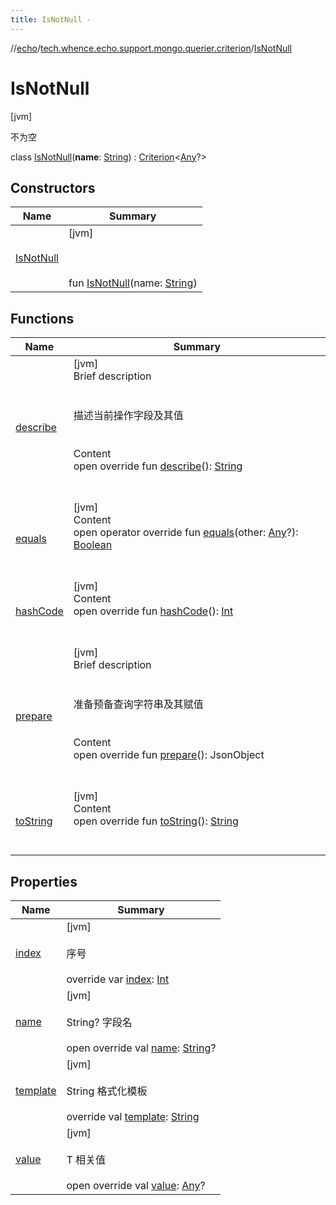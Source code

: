 ```yaml
---
title: IsNotNull -
---
```

//[echo](../../index.md)/[tech.whence.echo.support.mongo.querier.criterion](../index.md)/[IsNotNull](index.md)



# IsNotNull  
 [jvm] 

不为空

class [IsNotNull](index.md)(**name**: [String](https://kotlinlang.org/api/latest/jvm/stdlib/kotlin/-string/index.html)) : [Criterion](../../tech.whence.echo.support.mongo.querier.component/-criterion/index.md)<[Any](https://kotlinlang.org/api/latest/jvm/stdlib/kotlin/-any/index.html)?>    


## Constructors  
  
|  Name|  Summary| 
|---|---|
| [IsNotNull](-is-not-null.md)|  [jvm] <br><br><br><br>fun [IsNotNull](-is-not-null.md)(name: [String](https://kotlinlang.org/api/latest/jvm/stdlib/kotlin/-string/index.html))   <br>


## Functions  
  
|  Name|  Summary| 
|---|---|
| [describe](describe.md)| [jvm]  <br>Brief description  <br><br><br>描述当前操作字段及其值<br><br>  <br>Content  <br>open override fun [describe](describe.md)(): [String](https://kotlinlang.org/api/latest/jvm/stdlib/kotlin/-string/index.html)  <br><br><br>
| [equals](../../tech.whence.echo.support.mongo.querier.component/-criterion/equals.md)| [jvm]  <br>Content  <br>open operator override fun [equals](../../tech.whence.echo.support.mongo.querier.component/-criterion/equals.md)(other: [Any](https://kotlinlang.org/api/latest/jvm/stdlib/kotlin/-any/index.html)?): [Boolean](https://kotlinlang.org/api/latest/jvm/stdlib/kotlin/-boolean/index.html)  <br><br><br>
| [hashCode](../../tech.whence.echo.support.mongo.querier.component/-criterion/hash-code.md)| [jvm]  <br>Content  <br>open override fun [hashCode](../../tech.whence.echo.support.mongo.querier.component/-criterion/hash-code.md)(): [Int](https://kotlinlang.org/api/latest/jvm/stdlib/kotlin/-int/index.html)  <br><br><br>
| [prepare](prepare.md)| [jvm]  <br>Brief description  <br><br><br>准备预备查询字符串及其赋值<br><br>  <br>Content  <br>open override fun [prepare](prepare.md)(): JsonObject  <br><br><br>
| [toString](../../tech.whence.echo.webclient.response.exception/-response-unrecognized-exception/index.md#kotlin/Any/toString/#/PointingToDeclaration/)| [jvm]  <br>Content  <br>open override fun [toString](../../tech.whence.echo.webclient.response.exception/-response-unrecognized-exception/index.md#kotlin/Any/toString/#/PointingToDeclaration/)(): [String](https://kotlinlang.org/api/latest/jvm/stdlib/kotlin/-string/index.html)  <br><br><br>


## Properties  
  
|  Name|  Summary| 
|---|---|
| [index](index.md#tech.whence.echo.support.mongo.querier.criterion/IsNotNull/index/#/PointingToDeclaration/)|  [jvm] <br><br>序号<br><br>override var [index](index.md#tech.whence.echo.support.mongo.querier.criterion/IsNotNull/index/#/PointingToDeclaration/): [Int](https://kotlinlang.org/api/latest/jvm/stdlib/kotlin/-int/index.html)   <br>
| [name](index.md#tech.whence.echo.support.mongo.querier.criterion/IsNotNull/name/#/PointingToDeclaration/)|  [jvm] <br><br>String? 字段名<br><br>open override val [name](index.md#tech.whence.echo.support.mongo.querier.criterion/IsNotNull/name/#/PointingToDeclaration/): [String](https://kotlinlang.org/api/latest/jvm/stdlib/kotlin/-string/index.html)?   <br>
| [template](index.md#tech.whence.echo.support.mongo.querier.criterion/IsNotNull/template/#/PointingToDeclaration/)|  [jvm] <br><br>String 格式化模板<br><br>override val [template](index.md#tech.whence.echo.support.mongo.querier.criterion/IsNotNull/template/#/PointingToDeclaration/): [String](https://kotlinlang.org/api/latest/jvm/stdlib/kotlin/-string/index.html)   <br>
| [value](index.md#tech.whence.echo.support.mongo.querier.criterion/IsNotNull/value/#/PointingToDeclaration/)|  [jvm] <br><br>T 相关值<br><br>open override val [value](index.md#tech.whence.echo.support.mongo.querier.criterion/IsNotNull/value/#/PointingToDeclaration/): [Any](https://kotlinlang.org/api/latest/jvm/stdlib/kotlin/-any/index.html)?   <br>

